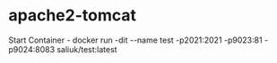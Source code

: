 # apache2-tomcat

Start Container - docker run -dit --name test -p2021:2021 -p9023:81 -p9024:8083 saliuk/test:latest 
